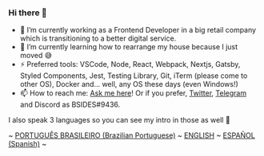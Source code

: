 ### Hi there 👋

- 🔭 I’m currently working as a Frontend Developer in a big retail company which is transitioning to a better digital service.
- 🌱 I’m currently learning how to rearrange my house because I just moved 😅
- ⚡ Preferred tools: VSCode, Node, React, Webpack, Nextjs, Gatsby, Styled Components, Jest, Testing Library, Git, iTerm (please come to other OS), Docker and... well, any OS these days (even Windows!)
- 📫 How to reach me: [Ask me here](https://github.com/bsides/bsides/issues)! Or if you prefer, [Twitter](https://twitter.com/bsides), [Telegram](https://t.me/bsides) and Discord as BSIDES#9436.

I also speak 3 languages so you can see my intro in those as well 🤩

~ [PORTUGUÊS BRASILEIRO (Brazilian Portuguese)](README_PT.md) ~ [ENGLISH](README_EN.md) ~ [ESPAÑOL (Spanish)](README_ES.md) ~

<!--
**bsides/bsides** is a ✨ _special_ ✨ repository because its `README.md` (this file) appears on your GitHub profile.

Here are some ideas to get you started:

- 🔭 I’m currently working on ...
- 🌱 I’m currently learning ...
- 👯 I’m looking to collaborate on ...
- 🤔 I’m looking for help with ...
- 💬 Ask me about ...
- 📫 How to reach me: ...
- 😄 Pronouns: ...
- ⚡ Fun fact: ...
-->
